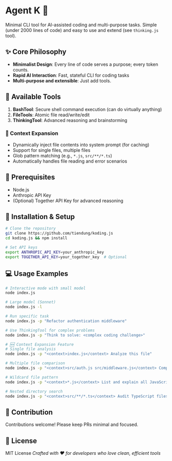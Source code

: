 # Agent K 🤖
Minimal CLI tool for AI-assisted coding and multi-purpose tasks.
Simple (under 2000 lines of code) and easy to use and extend (see `thinking.js` tool).

## ✨ Core Philosophy
- **Minimalist Design**: Every line of code serves a purpose; every token counts.
- **Rapid AI Interaction**: Fast, stateful CLI for coding tasks
- **Multi-purpose and extensible**: Just add tools.

## 🧰 Available Tools
1. **BashTool**: Secure shell command execution (can do virtually anything)
2. **FileTools**: Atomic file read/write/edit
3. **ThinkingTool**: Advanced reasoning and brainstorming

### 🌟 Context Expansion
- Dynamically inject file contents into system prompt (for caching)
- Support for single files, multiple files
- Glob pattern matching (e.g., `*.js`, `src/**/*.ts`)
- Automatically handles file reading and error scenarios

## 🚀 Prerequisites
- Node.js
- Anthropic API Key
- (Optional) Together API Key for advanced reasoning

## 🔧 Installation & Setup
```bash
# Clone the repository
git clone https://github.com/tiendung/koding.js
cd koding.js && npm install

# Set API keys
export ANTHROPIC_API_KEY=your_anthropic_key
export TOGETHER_API_KEY=your_together_key  # Optional
```

## 💻 Usage Examples
```bash
# Interactive mode with small model
node index.js

# Large model (Sonnet)
node index.js -l

# Run specific task
node index.js -p "Refactor authentication middleware"

# Use ThinkingTool for complex problems
node index.js -p "Think to solve: <complex coding challenge>"

# 🆕 Context Expansion Feature
# Single file analysis
node index.js -p "<context>index.js</context> Analyze this file"

# Multiple file comparison
node index.js -p "<context>src/auth.js src/middleware.js</context> Compare implementations"

# Wildcard file pattern
node index.js -p "<context>*.js</context> List and explain all JavaScript files"

# Nested directory search
node index.js -p "<context>src/**/*.ts</context> Audit TypeScript files"
```

## 🤝 Contribution
Contributions welcome! Please keep PRs minimal and focused.

## 📄 License
MIT License
*Crafted with ❤️ for developers who love clean, efficient tools*
